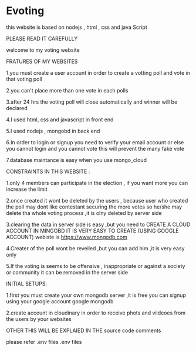 # Evoting 
this website is based on nodejs , html , css and java Script




PLEASE READ IT CAREFULLY



welcome to my voting website


FRATURES OF MY WEBSITES

1.you must create a user account in order to create a votting poll and vote in that voting poll

2.you can't place more than one vote in each polls

3.after 24 hrs the voting poll will close automatically and winner will be declared

4.I used html, css and javascript in front end

5.I used nodejs , mongobd in back end

6.In order to login or signup you need to verify your email account or else you cannot login and you cannot vote this will prevent the many fake vote

7.database maintance is easy when you use mongo_cloud





CONSTRAINTS IN THIS WEBSITE : 

1.only 4 members can participate in the election , if you want more you can increase the limit

2.once created it wont be deleted by the users , because user who created the poll may dont like contestant securing the more votes so he/she may delete tha whole voting process ,it is olny deleted by server side

3.clearing the data in server side is easy ,but you need to CREATE A CLOUD ACCOUNT IN MINGOBD IT IS VERY EASY TO CREATE (USING GOOGLE ACCOUNT) 
webiste  is  https://www.mongodb.com

4.Creater of the poll wont be reveiled ,but you can add him ,it is very easy only

5.If the voting is seems to be offensive , inappropriate or against a society or community it can be removed in the server side


INITIAL SETUPS:

1.first you must create your own mongodb server ,it is free you can signup using your google account
google mongodb

2.create account in cloudinary in order to receive phots and viideoes from the users by your websites


OTHER THIS WILL BE EXPLAIED IN THE source code comments

please refer .env files
.env files 
